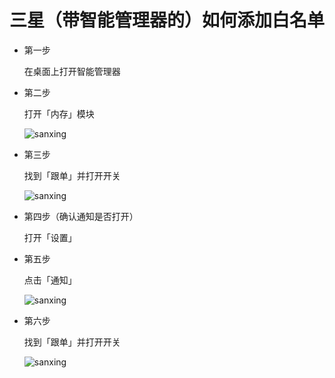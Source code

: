 # 三星（带智能管理器的）如何添加白名单

* 第一步
	
	在桌面上打开智能管理器

* 第二步
	
	打开「内存」模块
	
	![sanxing](https://jianminzhu.github.io/android_app_setting/samsung/pic/sanxing_1.png)

* 第三步
	
	找到「跟单」并打开开关
	
	![sanxing](https://jianminzhu.github.io/android_app_setting/samsung/pic/sanxing_2.png)

* 第四步（确认通知是否打开）
	
	打开「设置」
	
* 第五步
	
	点击「通知」
	
	![sanxing](https://jianminzhu.github.io/android_app_setting/samsung/pic/sanxing_3.png)
	
* 第六步
	
	找到「跟单」并打开开关
	
	![sanxing](https://jianminzhu.github.io/android_app_setting/samsung/pic/sanxing_4.png)
	
	
	


